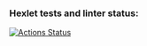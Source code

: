 ### Hexlet tests and linter status:
[![Actions Status](https://github.com/SergeyKazantsev27/backend-project-lvl1/workflows/hexlet-check/badge.svg)](https://github.com/SergeyKazantsev27/backend-project-lvl1/actions)